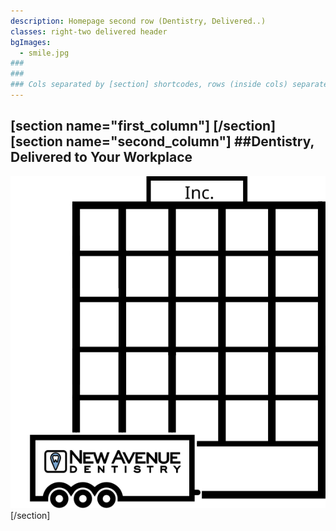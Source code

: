 ```yaml
---
description: Homepage second row (Dentistry, Delivered..)
classes: right-two delivered header
bgImages:
  - smile.jpg
###
###
### Cols separated by [section] shortcodes, rows (inside cols) separated by three dashes (---)
---
```

[section name="first_column"]
[/section]
[section name="second_column"]
##Dentistry, Delivered to Your Workplace
---
![New Avenue Dentistry](../../images/icon/trailer_parked.svg)
[/section]
